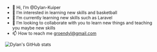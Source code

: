 - 👋 Hi, I’m @Dylan-Kuiper
- 👀 I’m interested in learning new skills and basketball
- 🌱 I’m currently learning new skills such as Laravel
- 💞️ I’m looking to collaborate with you to learn new things and teaching you maybe new skills
- 📫 How to reach me groendyl@gmail.com

![Dylan's GitHub stats](https://github-readme-stats.vercel.app/api?username=Dylan-Kuiper&show_icons=true&theme=cobalt)
